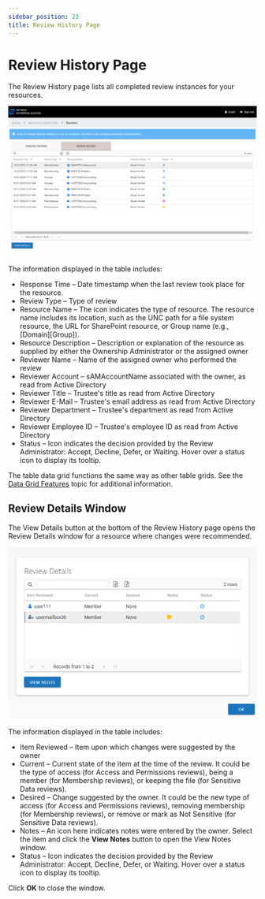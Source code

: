 ```yaml
---
sidebar_position: 23
title: Review History Page
---
```


# Review History Page

The Review History page lists all completed review instances for your resources.

![Review History Tab](../../../../../../static/Content/Resources/Images/Access/InformationCenter/ResourceReviews/ReviewHistory.png "Review History Tab")

The information displayed in the table includes:

* Response Time – Date timestamp when the last review took place for the resource.
* Review Type – Type of review
* Resource Name – The icon indicates the type of resource. The resource name includes its location, such as the UNC path for a file system resource, the URL for SharePoint resource, or Group name (e.g., [Domain]\[Group]).
* Resource Description – Description or explanation of the resource as supplied by either the Ownership Administrator or the assigned owner
* Reviewer Name – Name of the assigned owner who performed the review
* Reviewer Account – sAMAccountName associated with the owner, as read from Active Directory
* Reviewer Title – Trustee's title as read from Active Directory
* Reviewer E-Mail – Trustee's email address as read from Active Directory
* Reviewer Department – Trustee's department as read from Active Directory
* Reviewer Employee ID – Trustee's employee ID as read from Active Directory
* Status – Icon indicates the decision provided by the Review Administrator: Accept, Decline, Defer, or Waiting. Hover over a status icon to display its tooltip.

The table data grid functions the same way as other table grids. See the [Data Grid Features](../../General/DataGrid "Data Grid Features") topic for additional information.

## Review Details Window

The View Details button at the bottom of the Review History page opens the Review Details window for a resource where changes were recommended.

![Review Details Window](../../../../../../static/Content/Resources/Images/Access/General/Window/ReviewDetails.png "Review Details Window")

The information displayed in the table includes:

* Item Reviewed – Item upon which changes were suggested by the owner
* Current – Current state of the item at the time of the review. It could be the type of access (for Access and Permissions reviews), being a member (for Membership reviews), or keeping the file (for Sensitive Data reviews).
* Desired – Change suggested by the owner. It could be the new type of access (for Access and Permissions reviews), removing membership (for Membership reviews), or remove or mark as Not Sensitive (for Sensitive Data reviews).
* Notes – An icon here indicates notes were entered by the owner. Select the item and click the **View Notes** button to open the View Notes window.
* Status – Icon indicates the decision provided by the Review Administrator: Accept, Decline, Defer, or Waiting. Hover over a status icon to display its tooltip.

Click **OK** to close the window.